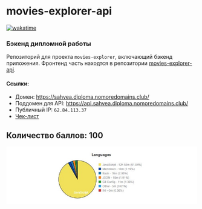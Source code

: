 # movies-explorer-api
[![wakatime](https://wakatime.com/badge/github/sahvea/movies-explorer-api.svg)](https://wakatime.com/badge/github/sahvea/movies-explorer-api)
### Бэкенд дипломной работы

Репозиторий для проекта `movies-explorer`, включающий бэкенд приложения.
Фронтенд часть находтся в репозитории [movies-explorer-api](https://github.com/sahvea/movies-explorer-frontend).


#### Ссылки:
* Домен: https://sahvea.diploma.nomoredomains.club/
* Поддомен для API: https://api.sahvea.diploma.nomoredomains.club/
* Публичный IP: `62.84.113.37`
* [Чек-лист](https://github.com/sahvea/movies-explorer-api/pull/1#issuecomment-919163989)

## Количество баллов: 100

![movies-explorer-api-languages](./images/movies-explorer-api-waka-2.jpg)

